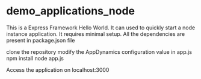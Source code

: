 # demo_applications_node

This is a Express Framework Hello World. It can used to quickly start a node instance application.
It requires minimal setup. All the dependencies are present in package.json file


clone the repository
modify the AppDynamics configuration value in app.js
npm install
node app.js

Access the application on localhost:3000
